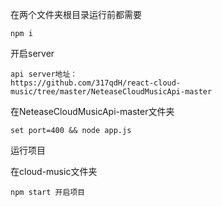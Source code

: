 在两个文件夹根目录运行前都需要

```
npm i
```

开启server

```
api server地址：
https://github.com/317qdH/react-cloud-music/tree/master/NeteaseCloudMusicApi-master
```

在NeteaseCloudMusicApi-master文件夹

```
set port=400 && node app.js
```

运行项目

在cloud-music文件夹

```
npm start 开启项目
```







